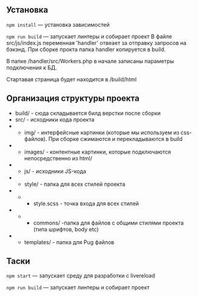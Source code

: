 ## Установка
`npm install` — установка зависимостей

`npm run build`  — запускает линтеры и собирает проект
В файле src/js/index.js переменная  'handler' отвеает за отправку запросов на бэкэнд. При сборке прокта папка handler копируется в build. 

В папке /handler/src/Workers.php  в начале записаны параметры подключения к БД. 

Стартавая страница будет находится в /build/html

## Организация структуры проекта
- build/ - сюда складывается билд верстки после сборки
- src/ - исходники кода проекта
- - img/ - интерфейсные картинки (которые мы используем из css-файлов). При сборке сжимаются и перекладываются в build
- - images/ - контентные картинки, которые подключаются непосредственно из html/
- - js/ - исходники JS-кода
- - style/ - папка для всех стилей проекта 
- - - style.scss - точка входа для всех стилей
- - - commons/ -папка для файлов с общими стилями проекта (типа шрифтов, body etc)
- - templates/ - папка для Pug файлов

## Таски 
`npm start` — запускает среду для разработки с livereload

`npm run build`  — запускает линтеры и собирает проект



